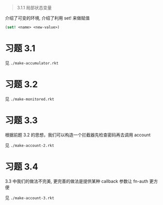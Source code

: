 > 3.1.1 局部状态变量

介绍了可变的环境, 介绍了利用 set! 来做赋值

``` scheme
(set! <name> <new-value>)
```

# 习题 3.1

见 `./make-accumulator.rkt`


# 习题 3.2

见 `./make-monitored.rkt`

# 习题 3.3 

根据前题 3.2 的思想，我们可以构造一个拦截器先检查密码再去调用 account

见 `./make-account-2.rkt`

# 习题 3.4

3.3 中我们的做法不完美, 更完善的做法是提供某种 callback 参数让 fn-auth 更方便

见 `./make-account-3.rkt`
